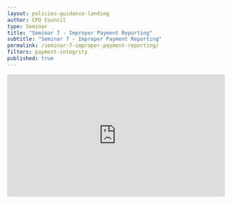 ```yaml
---
layout: policies-guidance-landing
author: CFO Council
type: Seminar
title: "Seminar 7 - Improper Payment Reporting"
subtitle: "Seminar 7 - Improper Payment Reporting"
permalink: /seminar-7-improper-payment-reporting/
filters: payment-integrity
published: true
---
```


<div style="padding:56.25% 0 0 0;position:relative;"><iframe src="https://player.vimeo.com/video/568606581?title=0&byline=0&portrait=0" style="position:absolute;top:0;left:0;width:100%;height:100%;" frameborder="0" allow="autoplay; fullscreen; picture-in-picture" allowfullscreen></iframe></div><script src="https://player.vimeo.com/api/player.js"></script>
